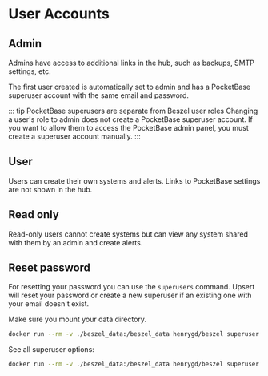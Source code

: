 # User Accounts

## Admin

Admins have access to additional links in the hub, such as backups, SMTP settings, etc.

The first user created is automatically set to admin and has a PocketBase superuser account with the same email and password.

::: tip PocketBase superusers are separate from Beszel user roles
Changing a user's role to admin does not create a PocketBase superuser account. If you want to allow them to access the PocketBase admin panel, you must create a superuser account manually.
:::

## User

Users can create their own systems and alerts. Links to PocketBase settings are not shown in the hub.

## Read only

Read-only users cannot create systems but can view any system shared with them by an admin and create alerts.

## Reset password

For resetting your password you can use the `superusers` command. Upsert will reset your password or create a new superuser if an existing one with your email doesn't exist.

Make sure you mount your data directory.

```bash
docker run --rm -v ./beszel_data:/beszel_data henrygd/beszel superuser upsert user@example.com password
```

See all superuser options:

```bash
docker run --rm -v ./beszel_data:/beszel_data henrygd/beszel superuser --help
```